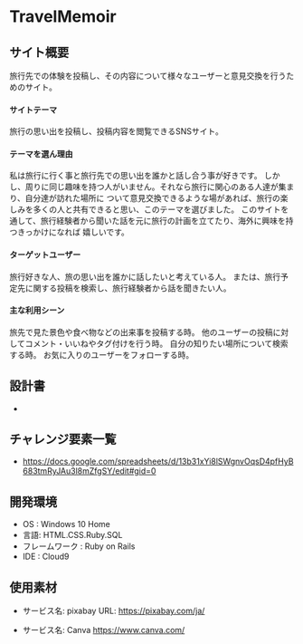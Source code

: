 <!--# README-->

<!--This README would normally document whatever steps are necessary to get the-->
<!--application up and running.-->

<!--Things you may want to cover:-->

<!--* Ruby version-->

<!--* System dependencies-->

<!--* Configuration-->

<!--* Database creation-->

<!--* Database initialization-->

<!--* How to run the test suite-->

<!--* Services (job queues, cache servers, search engines, etc.)-->

<!--* Deployment instructions-->

<!--* ...-->


# TravelMemoir


## サイト概要

旅行先での体験を投稿し、その内容について様々なユーザーと意見交換を行うためのサイト。


#### サイトテーマ

旅行の思い出を投稿し、投稿内容を閲覧できるSNSサイト。


#### テーマを選ん理由

私は旅行に行く事と旅行先での思い出を誰かと話し合う事が好きです。
しかし、周りに同じ趣味を持つ人がいません。それなら旅行に関心のある人達が集まり、自分達が訪れた場所に
ついて意見交換できるような場があれば、旅行の楽しみを多くの人と共有できると思い、このテーマを選びました。
このサイトを通して、旅行経験者から聞いた話を元に旅行の計画を立てたり、海外に興味を持つきっかけになれば
嬉しいです。


#### ターゲットユーザー

旅行好きな人、旅の思い出を誰かに話したいと考えている人。
または、旅行予定先に関する投稿を検索し、旅行経験者から話を聞きたい人。


#### 主な利用シーン

旅先で見た景色や食べ物などの出来事を投稿する時。
他のユーザーの投稿に対してコメント・いいねやタグ付けを行う時。
自分の知りたい場所について検索する時。
お気に入りのユーザーをフォローする時。


## 設計書

-


## チャレンジ要素一覧

- https://docs.google.com/spreadsheets/d/13b31xYi8lSWgnvOqsD4pfHyB683tmRyJAu3l8mZfgSY/edit#gid=0


## 開発環境

- OS : Windows 10 Home
- 言語: HTML.CSS.Ruby.SQL
- フレームワーク : Ruby on Rails
- IDE : Cloud9


## 使用素材

- サービス名: pixabay
  URL: https://pixabay.com/ja/

- サービス名: Canva
  https://www.canva.com/